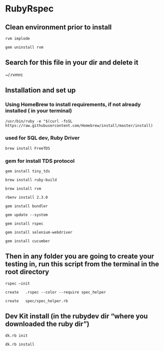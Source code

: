 # RubyRspec

## Clean environment prior to install
`rvm implode`

`gem uninstall rvm`
## Search for this file in your dir and delete it
~/.rvmrc

## Installation and set up

### Using HomeBrew to install requirements, if not already installed ( in your terminal)
`/usr/bin/ruby -e "$(curl -fsSL https://raw.githubusercontent.com/Homebrew/install/master/install)`

### used for SQL dev, Ruby Driver
`brew install FreeTDS` 

### gem for install TDS protocol 
`gem install tiny_tds`   

`brew install ruby-build`

`brew install rvm`

`rbenv install 2.3.0`

`gem install bundler`

`gem update --system`

`gem install rspec`

`gem install selenium-webdriver`

`gem install cucumber` 

## Then in any folder you are going to create your testing in, run this script from the terminal in the root directory
`rspec —init`

`create   .rspec
	--color
	--require spec_helper`
  
 `create   spec/spec_helper.rb`
 
## Dev Kit install (in the rubydev dir “where you downloaded the ruby dir”)
`dk.rb init`

`dk.rb install`

